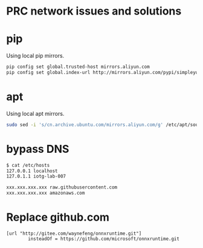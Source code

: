 # PRC network issues and solutions

# pip

Using local pip mirrors.
```sh
pip config set global.trusted-host mirrors.aliyun.com
pip config set global.index-url http://mirrors.aliyun.com/pypi/simpleyun.com
```

# apt

Using local apt mirrors.
```sh
sudo sed -i 's/cn.archive.ubuntu.com/mirrors.aliyun.com/g' /etc/apt/sources.list
```

# bypass DNS

```sh
$ cat /etc/hosts
127.0.0.1 localhost
127.0.1.1 iotg-lab-007

xxx.xxx.xxx.xxx raw.githubusercontent.com
xxx.xxx.xxx.xxx amazonaws.com
```

# Replace github.com

```gitconfig
[url "http://gitee.com/waynefeng/onnxruntime.git"]
        insteadOf = https://github.com/microsoft/onnxruntime.git
```
